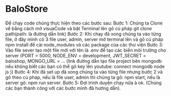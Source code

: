 # BaloStore
Để chạy code chúng thực hiện theo các bước sau:
Bước 1: Chúng ta Clone về bằng cách mở visuaCode và bật Terminal lên gõ cú pháp git clone path(path: là đường dẫn link)
Bước 2: Khi chạy đã xong chúng ta vào từng file, ở đây mình có 3 file user, admin, server mở terminal lên và gõ cú pháp
npm install để cài node_modules và các package của các thư viện
Bước 3: Vào file sever tạo một file mới với tên là .env để tạo các biến môi trường cho server 
(PORT = 5000, NODE_ENV = development, JWT_SECRET = baloshop, MONGO_URL = ... (link đường dẫn tạo file project bên mongodb nếu không biết
các bạn có thể gõ key lên youtube: connect mongodb node js  ))
Bước 4: Khi đã set up đã xong chúng ta vào từng file nhưng bước 2 và gõ theo cú pháp, nếu là file user, admin thì chúng ta gõ: npm start,
nếu là server gõ: npm run server.
Bước 5: Đợi trình duyện chạy nữa à ok.
(Chúng các bạn thành công với các bước mình đã hướng dẫn).
